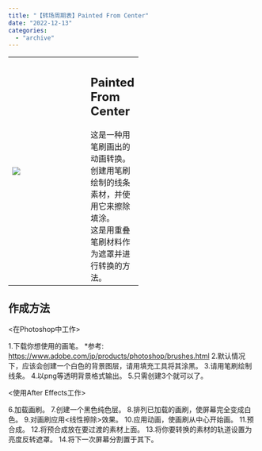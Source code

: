 ```yaml
---
title: "【转场周期表】Painted From Center"
date: "2022-12-13"
categories: 
  - "archive"
---
```


<table style="width: 52.1565%;"><tbody><tr><td style="width: 61.2111%;"><img src="https://mir.yuelili.com/2022/12/30b849af22de9290ee91718c570f69be.gif"></td><td style="width: 74.601%;"><h2 class="title_title__ceXO0">Painted From Center</h2>这是一种用笔刷画出的动画转换。<div></div>创建用笔刷绘制的线条素材，并使用它来擦除填涂。<div></div>这是用重叠笔刷材料作为遮罩并进行转换的方法。</td></tr></tbody></table>

## 作成方法

<在Photoshop中工作>

1.下载你想使用的画笔。 \*参考: https://www.adobe.com/jp/products/photoshop/brushes.html 2.默认情况下，应该会创建一个白色的背景图层，请用填充工具将其涂黑。 3.请用笔刷绘制线条。 4.以png等透明背景格式输出。 5.只需创建3个就可以了。

<使用After Effects工作>

6.加载画刷。 7.创建一个黑色纯色层。 8.排列已加载的画刷，使屏幕完全变成白色。 9.对画刷应用<线性擦除>效果。 10.应用动画，使画刷从中心开始画。 11.预合成。 12.将预合成放在要过渡的素材上面。 13.将你要转换的素材的轨道设置为亮度反转遮罩。 14.将下一次屏幕分割置于其下。
